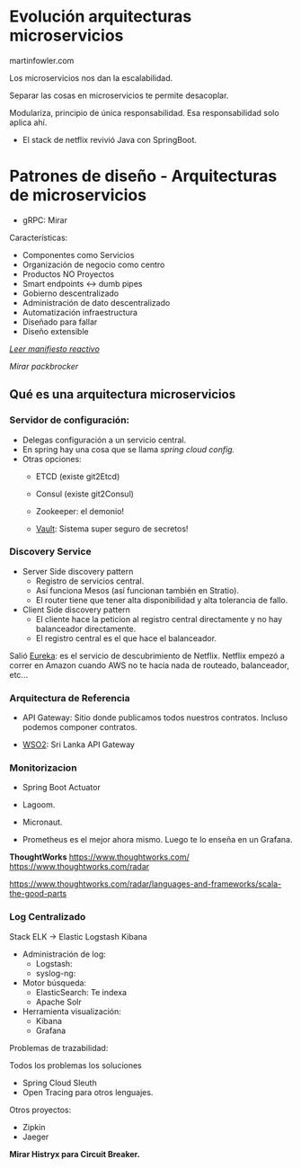 # Evolución arquitecturas microservicios



martinfowler.com

Los microservicios nos dan la escalabilidad. 

Separar las cosas en microservicios te permite desacoplar. 

Modulariza, principio de única responsabilidad. Esa responsabilidad solo aplica ahí. 

* El stack de netflix revivió Java con SpringBoot. 

# Patrones de diseño - Arquitecturas de microservicios

* gRPC: Mirar

Características:

* Componentes como Servicios
* Organización de negocio como centro
* Productos NO Proyectos
* Smart endpoints <-> dumb pipes
* Gobierno descentralizado
* Administración de dato descentralizado
* Automatización infraestructura
* Diseñado para fallar
* Diseño extensible


[*Leer manifiesto reactivo*](https://www.reactivemanifesto.org/es)

*Mirar packbrocker*

## Qué es una arquitectura microservicios

### Servidor de configuración:
 
- Delegas configuración a un servicio central. 
- En spring hay una cosa que se llama *spring cloud config.*
- Otras opciones:
  - ETCD (existe git2Etcd)
  - Consul (existe git2Consul)
  - Zookeeper: el demonio!

  - [Vault](https://www.vaultproject.io/): Sistema super seguro de secretos! 

### Discovery Service

* Server Side discovery pattern
    * Registro de servicios central.
    * Así funciona Mesos (así funcionan también en Stratio).
    * El router tiene que tener alta disponibilidad y alta tolerancia de fallo. 
* Client Side discovery pattern
    * El cliente hace la peticion al registro central directamente y no hay balanceador directamente. 
    * El registro central es el que hace el balanceador. 

Salió [Eureka](https://github.com/Netflix/eureka/wiki): es el servicio de descubrimiento de Netflix. Netflix empezó a correr en Amazon cuando AWS no te hacía nada de routeado, balanceador, etc...

### Arquitectura de Referencia

* API Gateway: Sitio donde publicamos todos nuestros contratos. Incluso podemos componer contratos. 

* [WSO2](https://wso2.com/api-management/): Sri Lanka API Gateway

### Monitorizacion

* Spring Boot Actuator

* Lagoom.
* Micronaut.

* Prometheus es el mejor ahora mismo. Luego te lo enseña en un Grafana. 

**ThoughtWorks** https://www.thoughtworks.com/  https://www.thoughtworks.com/radar


https://www.thoughtworks.com/radar/languages-and-frameworks/scala-the-good-parts


### Log Centralizado

Stack ELK -> Elastic Logstash Kibana

* Administración de log:
    * Logstash:
    * syslog-ng:
* Motor búsqueda:
    * ElasticSearch: Te indexa
    * Apache Solr
* Herramienta visualización:
    * Kibana
    * Grafana

Problemas de trazabilidad:

Todos los problemas los soluciones
* Spring Cloud Sleuth
* Open Tracing para otros lenguajes. 

Otros proyectos:

* Zipkin
* Jaeger


**Mirar Histryx para Circuit Breaker.**